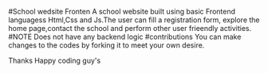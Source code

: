#School wedsite Fronten
A school website built using basic Frontend languagess
Html,Css and Js.The user can fill a registration form,
explore the home page,contact the school and perform other user frieendly activities.
#NOTE
Does not have any backend logic
#contributions
You can make changes to the codes by forking it to meet your own desire.

Thanks
Happy coding guy's
